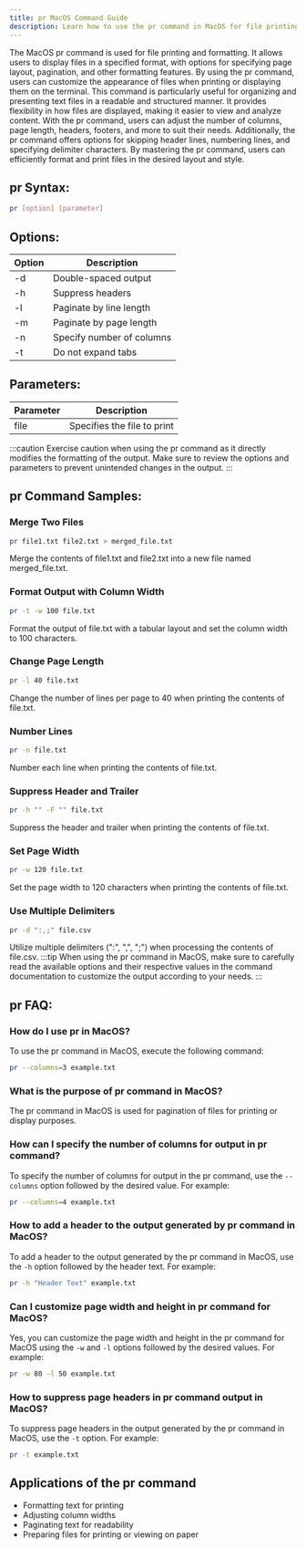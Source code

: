 ```yaml
---
title: pr MacOS Command Guide
description: Learn how to use the pr command in MacOS for file printing and formatting. 
---
```


The MacOS pr command is used for file printing and formatting. It allows users to display files in a specified format, with options for specifying page layout, pagination, and other formatting features. By using the pr command, users can customize the appearance of files when printing or displaying them on the terminal. This command is particularly useful for organizing and presenting text files in a readable and structured manner. It provides flexibility in how files are displayed, making it easier to view and analyze content. With the pr command, users can adjust the number of columns, page length, headers, footers, and more to suit their needs. Additionally, the pr command offers options for skipping header lines, numbering lines, and specifying delimiter characters. By mastering the pr command, users can efficiently format and print files in the desired layout and style.

## pr Syntax:
```bash
pr [option] [parameter]
```
## Options:
| Option | Description                |
|--------|----------------------------|
| -d     | Double-spaced output       |
| -h     | Suppress headers           |
| -l     | Paginate by line length    |
| -m     | Paginate by page length    |
| -n     | Specify number of columns  |
| -t     | Do not expand tabs         |

## Parameters:
| Parameter | Description                  |
|-----------|------------------------------|
| file      | Specifies the file to print  |

:::caution
Exercise caution when using the pr command as it directly modifies the formatting of the output. Make sure to review the options and parameters to prevent unintended changes in the output.
:::
## pr Command Samples:
### Merge Two Files
```bash
pr file1.txt file2.txt > merged_file.txt
```
Merge the contents of file1.txt and file2.txt into a new file named merged_file.txt.

### Format Output with Column Width
```bash
pr -t -w 100 file.txt
```
Format the output of file.txt with a tabular layout and set the column width to 100 characters.

### Change Page Length
```bash
pr -l 40 file.txt
```
Change the number of lines per page to 40 when printing the contents of file.txt.

### Number Lines
```bash
pr -n file.txt
```
Number each line when printing the contents of file.txt.

### Suppress Header and Trailer
```bash
pr -h "" -F "" file.txt
```
Suppress the header and trailer when printing the contents of file.txt.

### Set Page Width
```bash
pr -w 120 file.txt
```
Set the page width to 120 characters when printing the contents of file.txt.

### Use Multiple Delimiters
```bash
pr -d ":,;" file.csv
```
Utilize multiple delimiters (":", ",", ";") when processing the contents of file.csv.
:::tip
When using the pr command in MacOS, make sure to carefully read the available options and their respective values in the command documentation to customize the output according to your needs.
:::

## pr FAQ:
### How do I use pr in MacOS?
To use the pr command in MacOS, execute the following command:
```bash
pr --columns=3 example.txt
```

### What is the purpose of pr command in MacOS?
The pr command in MacOS is used for pagination of files for printing or display purposes.

### How can I specify the number of columns for output in pr command?
To specify the number of columns for output in the pr command, use the `--columns` option followed by the desired value. For example:
```bash
pr --columns=4 example.txt
```

### How to add a header to the output generated by pr command in MacOS?
To add a header to the output generated by the pr command in MacOS, use the `-h` option followed by the header text. For example:
```bash
pr -h "Header Text" example.txt
```

### Can I customize page width and height in pr command for MacOS?
Yes, you can customize the page width and height in the pr command for MacOS using the `-w` and `-l` options followed by the desired values. For example:
```bash
pr -w 80 -l 50 example.txt
```

### How to suppress page headers in pr command output in MacOS?
To suppress page headers in the output generated by the pr command in MacOS, use the `-t` option. For example:
```bash
pr -t example.txt
```
## Applications of the pr command

- Formatting text for printing
- Adjusting column widths
- Paginating text for readability
- Preparing files for printing or viewing on paper
